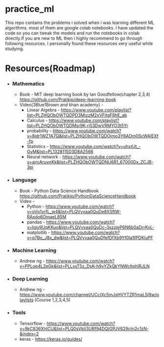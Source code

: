 # practice_ml
This repo contains the problems i solved when i was learning different ML algorithms. most of them are google colab notebooks. I have updated the code so you can tweak the models and run the notebooks in colab directly.If you are new to ML then i highly recommend to go through following resources. I personally found these resources very useful while studying.       

# Resources(Roadmap)
* ### Mathematics ### 
    * Book - MIT deep learning book by Ian Goodfellow(chapter 2,3,4) https://github.com/Pratikjp/deep-learning-book
    * Video(3Blue1Brown and khan academy) - 
         * Linear Algebra - https://www.youtube.com/playlist?list=PLZHQObOWTQDPD3MizzM2xVFitgF8hE_ab
         * Calculus - https://www.youtube.com/playlist?list=PLZHQObOWTQDMsr9K-rj53DwVRMYO3t5Yr
         * probability - https://www.youtube.com/watch?v=8idr1WZ1A7Q&list=PLZHQObOWTQDOjmo3Y6ADm0ScWAlEXf-fp
         * Statistics - https://www.youtube.com/watch?v=uhxtUt_-GyM&list=PL1328115D3D8A2566
         * Neural network - https://www.youtube.com/watch?v=aircAruvnKk&list=PLZHQObOWTQDNU6R1_67000Dx_ZCJB-3pi

* ### Language ###
    * Book - Python Data Science Handbook https://github.com/Pratikjp/PythonDataScienceHandbook
    * Video - 
         * Python - https://www.youtube.com/watch?v=oVp1vrfL_w4&list=PLQVvvaa0QuDe8XSftW-RAxdo6OmaeL85M
         * pandas - https://www.youtube.com/watch?v=Iqjy9UqKKuo&list=PLQVvvaa0QuDc-3szzjeP6N6b0aDrrKyL-
         * matplotlib - https://www.youtube.com/watch?v=q7Bo_J8x_dw&list=PLQVvvaa0QuDfefDfXb9Yf0la1fPDKluPF
* ### Machine Learning ###
    * Andrew ng - https://www.youtube.com/watch?v=PPLop4L2eGk&list=PLLssT5z_DsK-h9vYZkQkYNWcItqhlRJLN
* ### Deep Learning ###
    * Andrew ng - https://www.youtube.com/channel/UCcIXc5mJsHVYTZR1maL5l9w/playlists (Course 1,2,3,4,5) 
* ### Tools ###
    * Tensorflow - https://www.youtube.com/watch?v=9kC836XhICU&list=PLQ0sVbIj3URf94DQtGPJV629ctn2c1zN-&index=2
    * keras - https://keras.io/guides/
